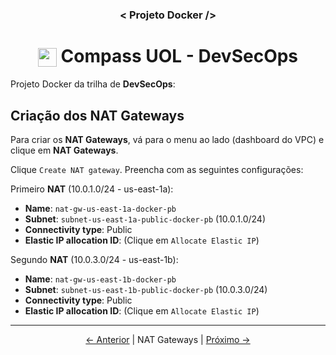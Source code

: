 <h3 align="center">< Projeto Docker /></h3>

<h1 align="center">
    <img align="center" src="https://logospng.org/download/uol/logo-uol-icon-256.png" width="30" height="30" /> Compass UOL - DevSecOps
</h1>

Projeto Docker da trilha de **DevSecOps**:

## Criação dos NAT Gateways

Para criar os **NAT Gateways**, vá para o menu ao lado (dashboard do VPC) e clique em **NAT Gateways**.

Clique `Create NAT gateway`. Preencha com as seguintes configurações:

Primeiro **NAT** (10.0.1.0/24 - us-east-1a):

- **Name**: `nat-gw-us-east-1a-docker-pb`
- **Subnet**: `subnet-us-east-1a-public-docker-pb` (10.0.1.0/24)
- **Connectivity type**: Public
- **Elastic IP allocation ID**: (Clique em `Allocate Elastic IP`)

Segundo **NAT** (10.0.3.0/24 - us-east-1b):

- **Name**: `nat-gw-us-east-1b-docker-pb`
- **Subnet**: `subnet-us-east-1b-public-docker-pb` (10.0.3.0/24)
- **Connectivity type**: Public
- **Elastic IP allocation ID**: (Clique em `Allocate Elastic IP`)

---

<div align="center">

[← Anterior](2.internet_gateway.md) | NAT Gateways | [Próximo →](4.route_tables.md)

<div>
